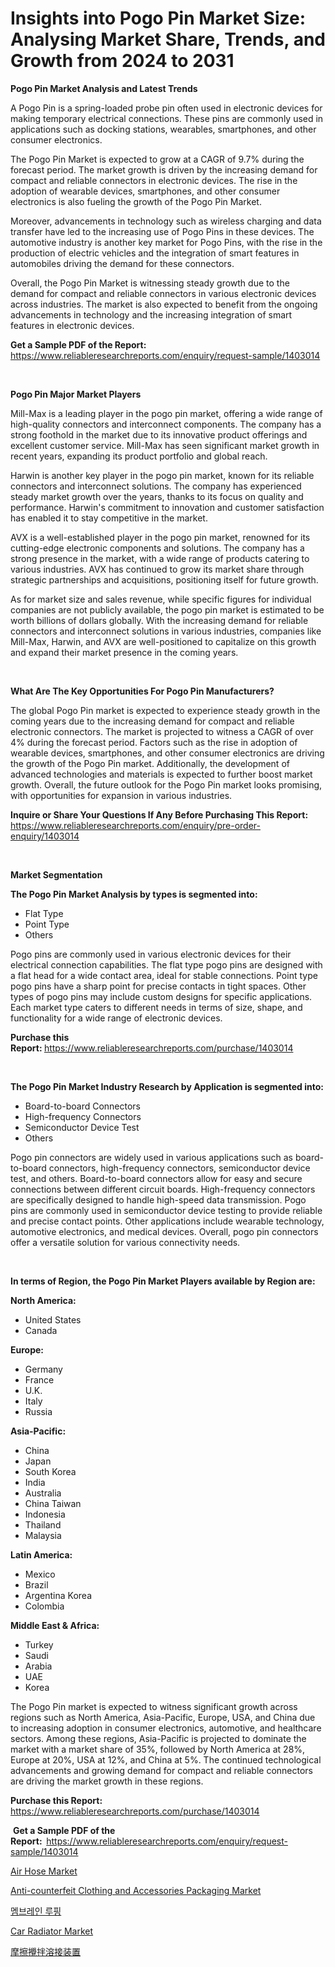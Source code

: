 <p><h1>Insights into Pogo Pin Market Size: Analysing Market Share, Trends, and Growth from 2024 to 2031</h1></p><p><strong>Pogo Pin Market Analysis and Latest Trends</strong></p>
<p><p>A Pogo Pin is a spring-loaded probe pin often used in electronic devices for making temporary electrical connections. These pins are commonly used in applications such as docking stations, wearables, smartphones, and other consumer electronics.</p><p>The Pogo Pin Market is expected to grow at a CAGR of 9.7% during the forecast period. The market growth is driven by the increasing demand for compact and reliable connectors in electronic devices. The rise in the adoption of wearable devices, smartphones, and other consumer electronics is also fueling the growth of the Pogo Pin Market.</p><p>Moreover, advancements in technology such as wireless charging and data transfer have led to the increasing use of Pogo Pins in these devices. The automotive industry is another key market for Pogo Pins, with the rise in the production of electric vehicles and the integration of smart features in automobiles driving the demand for these connectors.</p><p>Overall, the Pogo Pin Market is witnessing steady growth due to the demand for compact and reliable connectors in various electronic devices across industries. The market is also expected to benefit from the ongoing advancements in technology and the increasing integration of smart features in electronic devices.</p></p>
<p><strong>Get a Sample PDF of the Report:&nbsp;</strong> <a href="https://www.reliableresearchreports.com/enquiry/request-sample/1403014">https://www.reliableresearchreports.com/enquiry/request-sample/1403014</a></p>
<p>&nbsp;</p>
<p><strong>Pogo Pin Major Market Players</strong></p>
<p><p>Mill-Max is a leading player in the pogo pin market, offering a wide range of high-quality connectors and interconnect components. The company has a strong foothold in the market due to its innovative product offerings and excellent customer service. Mill-Max has seen significant market growth in recent years, expanding its product portfolio and global reach.</p><p>Harwin is another key player in the pogo pin market, known for its reliable connectors and interconnect solutions. The company has experienced steady market growth over the years, thanks to its focus on quality and performance. Harwin's commitment to innovation and customer satisfaction has enabled it to stay competitive in the market.</p><p>AVX is a well-established player in the pogo pin market, renowned for its cutting-edge electronic components and solutions. The company has a strong presence in the market, with a wide range of products catering to various industries. AVX has continued to grow its market share through strategic partnerships and acquisitions, positioning itself for future growth.</p><p>As for market size and sales revenue, while specific figures for individual companies are not publicly available, the pogo pin market is estimated to be worth billions of dollars globally. With the increasing demand for reliable connectors and interconnect solutions in various industries, companies like Mill-Max, Harwin, and AVX are well-positioned to capitalize on this growth and expand their market presence in the coming years.</p></p>
<p>&nbsp;</p>
<p><strong>What Are The Key Opportunities For Pogo Pin Manufacturers?</strong></p>
<p><p>The global Pogo Pin market is expected to experience steady growth in the coming years due to the increasing demand for compact and reliable electronic connectors. The market is projected to witness a CAGR of over 4% during the forecast period. Factors such as the rise in adoption of wearable devices, smartphones, and other consumer electronics are driving the growth of the Pogo Pin market. Additionally, the development of advanced technologies and materials is expected to further boost market growth. Overall, the future outlook for the Pogo Pin market looks promising, with opportunities for expansion in various industries.</p></p>
<p><strong>Inquire or Share Your Questions If Any Before Purchasing This Report:</strong> <a href="https://www.reliableresearchreports.com/enquiry/pre-order-enquiry/1403014">https://www.reliableresearchreports.com/enquiry/pre-order-enquiry/1403014</a></p>
<p>&nbsp;</p>
<p><strong>Market Segmentation</strong></p>
<p><strong>The Pogo Pin Market Analysis by types is segmented into:</strong></p>
<p><ul><li>Flat Type</li><li>Point Type</li><li>Others</li></ul></p>
<p><p>Pogo pins are commonly used in various electronic devices for their electrical connection capabilities. The flat type pogo pins are designed with a flat head for a wide contact area, ideal for stable connections. Point type pogo pins have a sharp point for precise contacts in tight spaces. Other types of pogo pins may include custom designs for specific applications. Each market type caters to different needs in terms of size, shape, and functionality for a wide range of electronic devices.</p></p>
<p><strong>Purchase this Report:&nbsp;</strong><a href="https://www.reliableresearchreports.com/purchase/1403014">https://www.reliableresearchreports.com/purchase/1403014</a></p>
<p>&nbsp;</p>
<p><strong>The Pogo Pin Market Industry Research by Application is segmented into:</strong></p>
<p><ul><li>Board-to-board Connectors</li><li>High-frequency Connectors</li><li>Semiconductor Device Test</li><li>Others</li></ul></p>
<p><p>Pogo pin connectors are widely used in various applications such as board-to-board connectors, high-frequency connectors, semiconductor device test, and others. Board-to-board connectors allow for easy and secure connections between different circuit boards. High-frequency connectors are specifically designed to handle high-speed data transmission. Pogo pins are commonly used in semiconductor device testing to provide reliable and precise contact points. Other applications include wearable technology, automotive electronics, and medical devices. Overall, pogo pin connectors offer a versatile solution for various connectivity needs.</p></p>
<p>&nbsp;</p>
<p><strong>In terms of Region, the Pogo Pin Market Players available by Region are:</strong></p>
<p>
    <p> <strong> North America: </strong>
        <ul>
            <li>United States</li>
            <li>Canada</li>
        </ul>
        </p> 
    <p> <strong> Europe: </strong>
        <ul>
            <li>Germany</li>
            <li>France</li>
            <li>U.K.</li>
            <li>Italy</li>
            <li>Russia</li>
        </ul>
        </p> 
    <p> <strong> Asia-Pacific: </strong>
        <ul>
            <li>China</li>
            <li>Japan</li>
            <li>South Korea</li>
            <li>India</li>
            <li>Australia</li>
            <li>China Taiwan</li>
            <li>Indonesia</li>
            <li>Thailand</li>
            <li>Malaysia</li>
        </ul>
        </p> 
    <p> <strong> Latin America: </strong>
        <ul>
            <li>Mexico</li>
            <li>Brazil</li>
            <li>Argentina Korea</li>
            <li>Colombia</li>
        </ul>
        </p> 
    <p> <strong> Middle East & Africa: </strong>
        <ul>
            <li>Turkey</li>
            <li>Saudi</li>
            <li>Arabia</li>
            <li>UAE</li>
            <li>Korea</li>
        </ul>
    </p>
    </p>
<p><p>The Pogo Pin market is expected to witness significant growth across regions such as North America, Asia-Pacific, Europe, USA, and China due to increasing adoption in consumer electronics, automotive, and healthcare sectors. Among these regions, Asia-Pacific is projected to dominate the market with a market share of 35%, followed by North America at 28%, Europe at 20%, USA at 12%, and China at 5%. The continued technological advancements and growing demand for compact and reliable connectors are driving the market growth in these regions.</p></p>
<p><strong>Purchase this Report: </strong><a href="https://www.reliableresearchreports.com/purchase/1403014">https://www.reliableresearchreports.com/purchase/1403014</a></p>
<p>&nbsp;<strong>Get a Sample PDF of the Report:&nbsp;&nbsp;</strong><a href="https://www.reliableresearchreports.com/enquiry/request-sample/1403014">https://www.reliableresearchreports.com/enquiry/request-sample/1403014</a></p>
<p><strong></strong></p>
<p><p><a href="https://view.publitas.com/reportprime-1/air-hose-market-size-market-trends-and-growth-outlook-forecasted-for-period-from-2024-to-2031/">Air Hose Market</a></p><p><a href="https://pretty-mail-caf.notion.site/Anti-counterfeit-Clothing-and-Accessories-Packaging-Market-Analysis-Examines-its-Scope-on-Growth-Opp-be2a999746d44453b018e9ef7d53ae2b">Anti-counterfeit Clothing and Accessories Packaging Market</a></p><p><a href="https://medium.com/@mosesspinka1914/%EB%A7%89-%EC%B2%9C%EC%9E%A5-%EC%8B%9C%EC%9E%A5-%EC%8B%9C%EC%9E%A5-%EC%A0%90%EC%9C%A0%EC%9C%A8-%EC%8B%9C%EC%9E%A5-%EB%8F%99%ED%96%A5-%EB%B0%8F-%EB%AF%B8%EB%9E%98-%EC%84%B1%EC%9E%A5%ED%83%90%EC%83%89-8cd466092e15">멤브레인 루핑</a></p><p><a href="https://view.publitas.com/reportprime-1/car-radiator-market-centers-on-aspects-such-as-market-growth-market-share-market-opportunity-and-projected-forecasts-spanning-from-2024-to-2031/">Car Radiator Market</a></p><p><a href="https://medium.com/@fatimaklein1922/%E6%91%A9%E6%93%A6%E6%94%AA%E6%8B%8C%E6%BA%B6%E6%8E%A5%E8%A3%85%E7%BD%AE%E5%B8%82%E5%A0%B4-%E5%B8%82%E5%A0%B4cagr-%E5%B8%82%E5%A0%B4%E3%83%88%E3%83%AC%E3%83%B3%E3%83%89-%E3%81%8A%E3%82%88%E3%81%B3%E6%88%90%E9%95%B7%E6%88%A6%E7%95%A5%E3%81%B8%E3%81%AE%E6%B4%9E%E5%AF%9F-07a0fcc3a497">摩擦攪拌溶接装置</a></p></p>